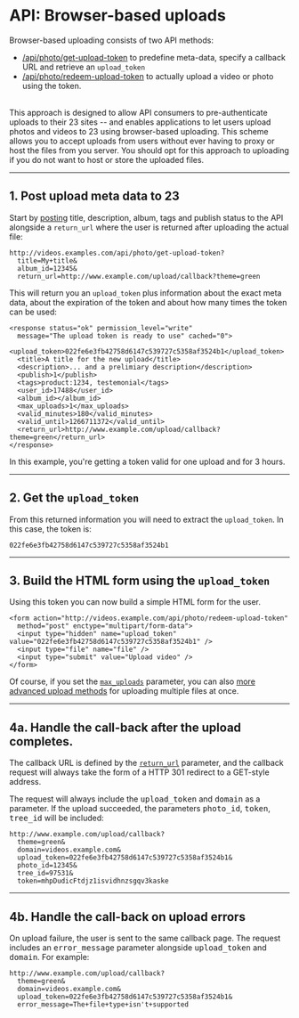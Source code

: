 # API: Browser-based uploads

Browser-based uploading consists of two API methods:

* [/api/photo/get-upload-token](photo-get-upload-token) to predefine meta-data, specify a callback URL and retrieve an `upload_token`
* [/api/photo/redeem-upload-token](photo-redeem-upload-token) to actually upload a video or photo using the token.<br/><br/>


This approach is designed to allow API consumers to pre-authenticate uploads to their 23 sites -- and enables applications to let users upload photos and videos to 23 using browser-based uploading. This scheme allows you to accept uploads from users without ever having to proxy or host the files from you server. You should opt for this approach to uploading if you do not want to host or store the uploaded files.

---

## 1. Post upload meta data to 23

Start by [posting](photo-get-upload-token) title, description, album, tags and publish status to the API alongside a `return_url` where the user is returned after uploading the actual file:

    http://videos.examples.com/api/photo/get-upload-token?
      title=My+title&
      album_id=12345&
      return_url=http://www.example.com/upload/callback?theme=green
      
This will return you an `upload_token` plus information about the exact meta data, about the expiration of the token and about how many times the token can be used:

    <response status="ok" permission_level="write" 
      message="The upload token is ready to use" cached="0">
      <upload_token>022fe6e3fb42758d6147c539727c5358af3524b1</upload_token>
      <title>A title for the new upload</title>
      <description>... and a prelimiary description</description>
      <publish>1</publish>
      <tags>product:1234, testemonial</tags>
      <user_id>17488</user_id>
      <album_id></album_id>
      <max_uploads>1</max_uploads>
      <valid_minutes>180</valid_minutes>
      <valid_until>1266711372</valid_until>
      <return_url>http://www.example.com/upload/callback?theme=green</return_url>
    </response>

In this example, you're getting a token valid for one upload and for 3 hours.


---

## 2. Get the `upload_token` 

From this returned information you will need to extract the `upload_token`. In this case, the token is:

    022fe6e3fb42758d6147c539727c5358af3524b1


---

## 3. Build the HTML form using the `upload_token`

Using this token you can now build a simple HTML form for the user.

    <form action="http://videos.example.com/api/photo/redeem-upload-token" 
      method="post" enctype="multipart/form-data">
      <input type="hidden" name="upload_token" value="022fe6e3fb42758d6147c539727c5358af3524b1" />
      <input type="file" name="file" />
      <input type="submit" value="Upload video" />
    </form>

Of course, if you set the [`max_uploads`](photo-get-upload-token) parameter, you can also [more advanced upload methods](http://www.plupload.com/) for uploading multiple files at once.


---

## 4a. Handle the call-back after the upload completes.

The callback URL is defined by the [`return_url`](photo-get-upload-token) parameter, and the callback request will always take the form of a HTTP 301 redirect to a GET-style address. 

The request will always include the <tt>upload_token</tt> and <tt>domain</tt> as a parameter. If the upload succeeded, the parameters <tt>photo_id</tt>, <tt>token</tt>, <tt>tree_id</tt> will be included:

    http://www.example.com/upload/callback?
      theme=green&
      domain=videos.example.com&
      upload_token=022fe6e3fb42758d6147c539727c5358af3524b1&
      photo_id=12345&
      tree_id=97531&
      token=mhpDudicFtdjz1isvidhnzsgqv3kaske

---

## 4b. Handle the call-back on upload errors

On upload failure, the user is sent to the same callback page. The request includes an <tt>error_message</tt> parameter alongside <tt>upload_token</tt> and <tt>domain</tt>. For example:

    http://www.example.com/upload/callback?
      theme=green&
      domain=videos.example.com&
      upload_token=022fe6e3fb42758d6147c539727c5358af3524b1&
      error_message=The+file+type+isn't+supported

